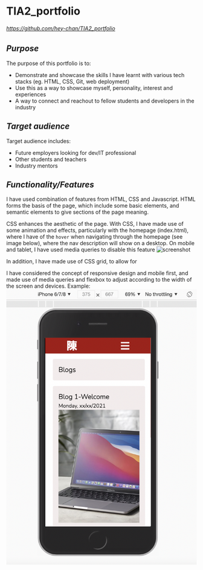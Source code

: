 # TIA2_portfolio

###### https://github.com/hey-chan/TIA2_portfolio


## ***Purpose***
The purpose of this portfolio is to:
- Demonstrate and showcase the skills I have learnt with various tech stacks (eg. HTML, CSS, Git, web deployment)
- Use this as a way to showcase myself, personality, interest and experiences
- A way to connect and reachout to fellow students and developers in the industry


## ***Target audience***

Target audience includes:
- Future employers looking for dev/IT professional
- Other students and teachers
- Industry mentors

## ***Functionality/Features***
I have used combination of features from HTML, CSS and Javascript. HTML forms the basis of the page, which include some basic elements, and semantic elements to give sections of the page meaning.

CSS enhances the aesthetic of the page. With CSS, I have made use of some animation and effects, particularly with the homepage (index.html), where I have of the `hover` when navigating through the homepage (see image below), where the nav description will show on a desktop. On mobile and tablet, I have used media queries to disable this feature
![screenshot](docs/indexhtml.png)

In addition, I have made use of CSS grid, to allow for 

I have considered the concept of responsive design and mobile first, and made use of media queries and flexbox to adjust according to the width of the screen and devices. Example:
![screenshot-mobile](docs/mobileview.png)

